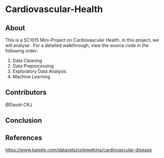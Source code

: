 # Cardiovascular-Health
## About
This is a SC1015 Mini-Project on Cardiovascular Health. In this project, we will analyse . For a detailed walkthrough, view the source code in the following order:

1. Data Cleaning
2. Data Preprocessing
3. Exploratory Data Analysis
4. Machine Learning

## Contributors

@David-CKJ

## Conclusion

## References
https://www.kaggle.com/datasets/colewelkins/cardiovascular-disease
